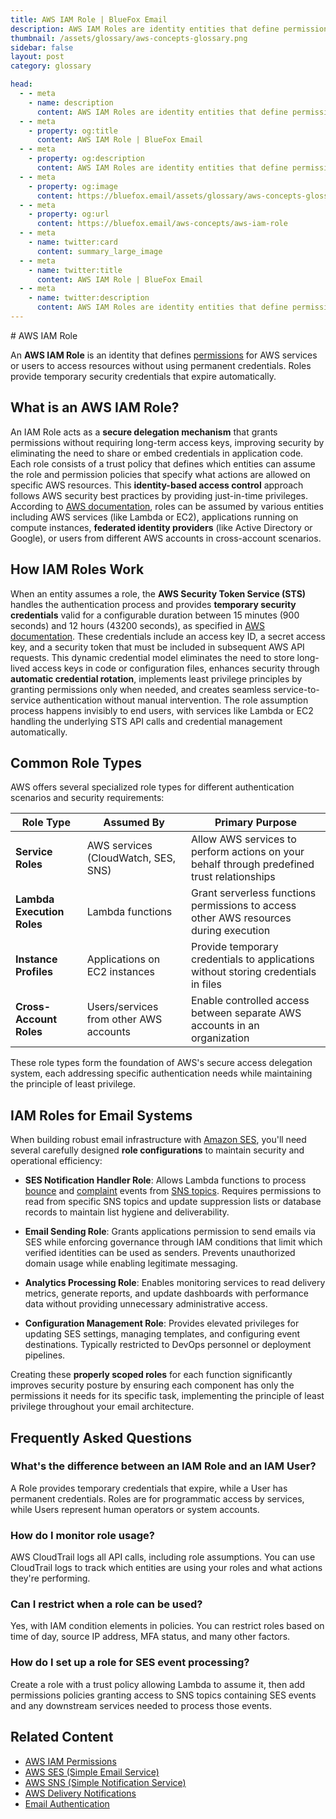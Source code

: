 ```yaml
---
title: AWS IAM Role | BlueFox Email
description: AWS IAM Roles are identity entities that define permissions for AWS services or users to access resources in a secure, temporary way without sharing long-term credentials.
thumbnail: /assets/glossary/aws-concepts-glossary.png
sidebar: false
layout: post
category: glossary

head:
  - - meta
    - name: description
      content: AWS IAM Roles are identity entities that define permissions for AWS services or users to access resources in a secure, temporary way without sharing long-term credentials.
  - - meta
    - property: og:title
      content: AWS IAM Role | BlueFox Email
  - - meta
    - property: og:description
      content: AWS IAM Roles are identity entities that define permissions for AWS services or users to access resources in a secure, temporary way without sharing long-term credentials.
  - - meta
    - property: og:image
      content: https://bluefox.email/assets/glossary/aws-concepts-glossary.png
  - - meta
    - property: og:url
      content: https://bluefox.email/aws-concepts/aws-iam-role
  - - meta
    - name: twitter:card
      content: summary_large_image
  - - meta
    - name: twitter:title
      content: AWS IAM Role | BlueFox Email
  - - meta
    - name: twitter:description
      content: AWS IAM Roles are identity entities that define permissions for AWS services or users to access resources in a secure, temporary way without sharing long-term credentials.
---
```

<GlossaryNavigation/>
# AWS IAM Role

An **AWS IAM Role** is an identity that defines [permissions](/aws-concepts/iam-permissions.md) for AWS services or users to access resources without using permanent credentials. Roles provide temporary security credentials that expire automatically.

## What is an AWS IAM Role?

An IAM Role acts as a **secure delegation mechanism** that grants permissions without requiring long-term access keys, improving security by eliminating the need to share or embed credentials in application code. Each role consists of a trust policy that defines which entities can assume the role and permission policies that specify what actions are allowed on specific AWS resources. This **identity-based access control** approach follows AWS security best practices by providing just-in-time privileges. According to [AWS documentation](https://docs.aws.amazon.com/IAM/latest/UserGuide/id_roles.html), roles can be assumed by various entities including AWS services (like Lambda or EC2), applications running on compute instances, **federated identity providers** (like Active Directory or Google), or users from different AWS accounts in cross-account scenarios.

## How IAM Roles Work

When an entity assumes a role, the **AWS Security Token Service (STS)** handles the authentication process and provides **temporary security credentials** valid for a configurable duration between 15 minutes (900 seconds) and 12 hours (43200 seconds), as specified in [AWS documentation](https://docs.aws.amazon.com/STS/latest/APIReference/API_AssumeRole.html). These credentials include an access key ID, a secret access key, and a security token that must be included in subsequent AWS API requests. This dynamic credential model eliminates the need to store long-lived access keys in code or configuration files, enhances security through **automatic credential rotation**, implements least privilege principles by granting permissions only when needed, and creates seamless service-to-service authentication without manual intervention. The role assumption process happens invisibly to end users, with services like Lambda or EC2 handling the underlying STS API calls and credential management automatically.

## Common Role Types

AWS offers several specialized role types for different authentication scenarios and security requirements:

| Role Type | Assumed By | Primary Purpose |
|-----------|------------|----------------|
| **Service Roles** | AWS services (CloudWatch, SES, SNS) | Allow AWS services to perform actions on your behalf through predefined trust relationships |
| **Lambda Execution Roles** | Lambda functions | Grant serverless functions permissions to access other AWS resources during execution |
| **Instance Profiles** | Applications on EC2 instances | Provide temporary credentials to applications without storing credentials in files |
| **Cross-Account Roles** | Users/services from other AWS accounts | Enable controlled access between separate AWS accounts in an organization |

These role types form the foundation of AWS's secure access delegation system, each addressing specific authentication needs while maintaining the principle of least privilege.

## IAM Roles for Email Systems

When building robust email infrastructure with [Amazon SES](/aws-concepts/ses), you'll need several carefully designed **role configurations** to maintain security and operational efficiency:

- **SES Notification Handler Role**: Allows Lambda functions to process [bounce](/email-sending-concepts/bounces) and [complaint](/email-sending-concepts/complaints) events from [SNS topics](/aws-concepts/sns-topics). Requires permissions to read from specific SNS topics and update suppression lists or database records to maintain list hygiene and deliverability.

- **Email Sending Role**: Grants applications permission to send emails via SES while enforcing governance through IAM conditions that limit which verified identities can be used as senders. Prevents unauthorized domain usage while enabling legitimate messaging.

- **Analytics Processing Role**: Enables monitoring services to read delivery metrics, generate reports, and update dashboards with performance data without providing unnecessary administrative access.

- **Configuration Management Role**: Provides elevated privileges for updating SES settings, managing templates, and configuring event destinations. Typically restricted to DevOps personnel or deployment pipelines.

Creating these **properly scoped roles** for each function significantly improves security posture by ensuring each component has only the permissions it needs for its specific task, implementing the principle of least privilege throughout your email architecture.

## Frequently Asked Questions

### What's the difference between an IAM Role and an IAM User?

A Role provides temporary credentials that expire, while a User has permanent credentials. Roles are for programmatic access by services, while Users represent human operators or system accounts.

### How do I monitor role usage?

AWS CloudTrail logs all API calls, including role assumptions. You can use CloudTrail logs to track which entities are using your roles and what actions they're performing.

### Can I restrict when a role can be used?

Yes, with IAM condition elements in policies. You can restrict roles based on time of day, source IP address, MFA status, and many other factors.

### How do I set up a role for SES event processing?

Create a role with a trust policy allowing Lambda to assume it, then add permissions policies granting access to SNS topics containing SES events and any downstream services needed to process those events.

## Related Content

- [AWS IAM Permissions](/aws-concepts/iam-permissions)
- [AWS SES (Simple Email Service)](/aws-concepts/ses)
- [AWS SNS (Simple Notification Service)](/aws-concepts/sns)
- [AWS Delivery Notifications](/aws-concepts/aws-delivery-notifications)
- [Email Authentication](/email-sending-concepts/email-authentication)

<GlossaryCTA />
